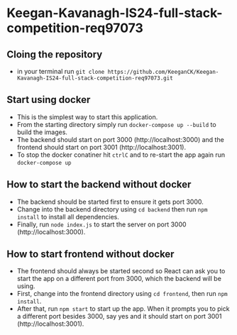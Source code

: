 # Keegan-Kavanagh-IS24-full-stack-competition-req97073

## Cloing the repository

* in your terminal run ```git clone https://github.com/KeeganCK/Keegan-Kavanagh-IS24-full-stack-competition-req97073.git```

## Start using docker

* This is the simplest way to start this application. 
* From the starting directory simply run ```docker-compose up --build``` to build the images. 
* The backend should start on port 3000 (http://localhost:3000) and the frontend should start on port 3001 (http://localhost:3001). 
* To stop the docker conatiner hit ```ctrlC``` and to re-start the app again run ```docker-compose up```

## How to start the backend without docker

* The backend should be started first to ensure it gets port 3000. 
* Change into the backend directory using ```cd backend``` then run ```npm install``` to install all dependencies. 
* Finally, run ```node index.js``` to start the server on port 3000 (http://localhost:3000).

## How to start frontend without docker

* The frontend should always be started second so React can ask you to start the app on a different port from 3000, which the backend will be using. 
* First, change into the frontend directory using ```cd frontend```, then run ```npm install```. 
* After that, run ```npm start``` to start up the app. When it prompts you to pick a different port besides 3000, say yes and it should start on port 3001 (http://localhost:3001).